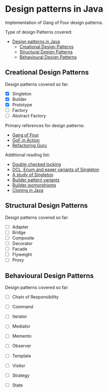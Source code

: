# Design patterns in Java
Implementation of Gang of Four design patterns.

Type of design Patterns covered:
- [Design patterns in Java](#design-patterns-in-java)
  - [Creational Design Patterns](#creational-design-patterns)
  - [Structural Design Patterns](#structural-design-patterns)
  - [Behavioural Design Patterns](#behavioural-design-patterns)

## Creational Design Patterns

Design patterns covered so far:
- [x] Singleton
- [x] Builder
- [x] Prototype
- [ ] Factory
- [ ] Abstract Factory

Primary references for design patterns:
- [Gang of Four](https://en.wikipedia.org/wiki/Design_Patterns)
- [GoF in Action](https://www.infoworld.com/uk/blog/java-design-patterns/)
- [Refactoring Guru](https://refactoring.guru/design-patterns/creational-patterns)

Additional reading list:
- [Double checked locking](https://en.wikipedia.org/wiki/Double-checked_locking)
- [DCL, Enum and eager variants of Singleton](https://www.baeldung.com/java-singleton-double-checked-locking)
- [A study of Singleton](https://poltora.info/blog/all-you-want-to-know-about-singleton/)
- [Builder pattern variants](https://blog.ploeh.dk/2020/02/17/builder-as-a-monoid/)
- [Builder isomorphisms](https://blog.ploeh.dk/2020/02/10/builder-isomorphisms/)
- [Cloning in Java](https://medium.com/@ganeshraj020794/cloning-in-java-shallow-vs-deep-vs-lazy-and-a-small-hack-to-clone-java-objects-204bdba0f3f8)

## Structural Design Patterns

Design patterns covered so far:
- [ ] Adapter
- [ ] Bridge
- [ ] Composite
- [ ] Decorator
- [ ] Facade
- [ ] Flyweight
- [ ] Proxy

## Behavioural Design Patterns

Design patterns covered so far:
- [ ] Chain of Responsibility
- [ ] Command
- [ ] Iterator
- [ ] Mediator
- [ ] Memento
- [ ] Observer
- [ ] Template
- [ ] Visitor
- [ ] Strategy
- [ ] State


